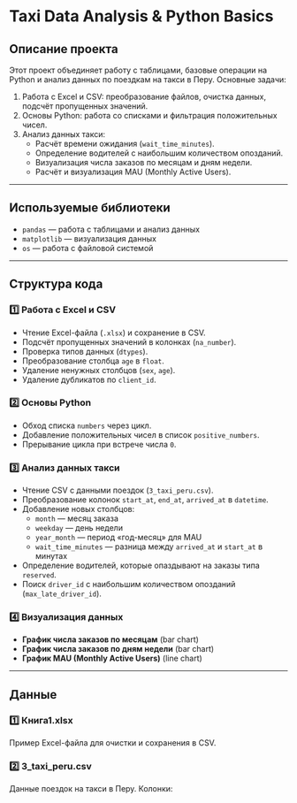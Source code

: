 # Taxi Data Analysis & Python Basics

## Описание проекта
Этот проект объединяет работу с таблицами, базовые операции на Python и анализ данных по поездкам на такси в Перу. Основные задачи:  

1. Работа с Excel и CSV: преобразование файлов, очистка данных, подсчёт пропущенных значений.  
2. Основы Python: работа со списками и фильтрация положительных чисел.  
3. Анализ данных такси:  
   - Расчёт времени ожидания (`wait_time_minutes`).  
   - Определение водителей с наибольшим количеством опозданий.  
   - Визуализация числа заказов по месяцам и дням недели.  
   - Расчёт и визуализация MAU (Monthly Active Users).  

---

## Используемые библиотеки

- `pandas` — работа с таблицами и анализ данных  
- `matplotlib` — визуализация данных  
- `os` — работа с файловой системой  

---

## Структура кода

### 1️⃣ Работа с Excel и CSV
- Чтение Excel-файла (`.xlsx`) и сохранение в CSV.  
- Подсчёт пропущенных значений в колонках (`na_number`).  
- Проверка типов данных (`dtypes`).  
- Преобразование столбца `age` в `float`.  
- Удаление ненужных столбцов (`sex`, `age`).  
- Удаление дубликатов по `client_id`.  

### 2️⃣ Основы Python
- Обход списка `numbers` через цикл.  
- Добавление положительных чисел в список `positive_numbers`.  
- Прерывание цикла при встрече числа `0`.  

### 3️⃣ Анализ данных такси
- Чтение CSV с данными поездок (`3_taxi_peru.csv`).  
- Преобразование колонок `start_at`, `end_at`, `arrived_at` в `datetime`.  
- Добавление новых столбцов:  
  - `month` — месяц заказа  
  - `weekday` — день недели  
  - `year_month` — период «год-месяц» для MAU  
  - `wait_time_minutes` — разница между `arrived_at` и `start_at` в минутах  
- Определение водителей, которые опаздывают на заказы типа `reserved`.  
- Поиск `driver_id` с наибольшим количеством опозданий (`max_late_driver_id`).  

### 4️⃣ Визуализация данных
- **График числа заказов по месяцам** (bar chart)  
- **График числа заказов по дням недели** (bar chart)  
- **График MAU (Monthly Active Users)** (line chart)  

---

## Данные

### 1️⃣ Книга1.xlsx
Пример Excel-файла для очистки и сохранения в CSV.  

### 2️⃣ 3_taxi_peru.csv
Данные поездок на такси в Перу. Колонки:

